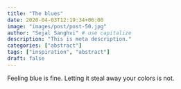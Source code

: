 ```yaml
---
title: "The blues"
date: 2020-04-03T12:19:34+06:00
image: "images/post/post-50.jpg"
author: "Sejal Sanghvi" # use capitalize
description: "This is meta description."
categories: ["abstract"]
tags: ["inspiration", "abstract"]
draft: false
---
```

Feeling blue is fine. Letting it steal away your colors is not.